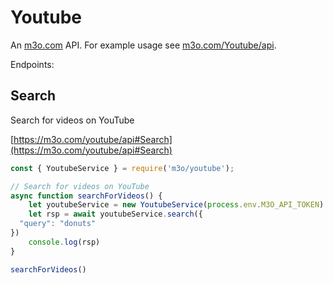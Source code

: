 # Youtube

An [m3o.com](https://m3o.com) API. For example usage see [m3o.com/Youtube/api](https://m3o.com/Youtube/api).

Endpoints:

## Search

Search for videos on YouTube


[https://m3o.com/youtube/api#Search](https://m3o.com/youtube/api#Search)

```js
const { YoutubeService } = require('m3o/youtube');

// Search for videos on YouTube
async function searchForVideos() {
	let youtubeService = new YoutubeService(process.env.M3O_API_TOKEN)
	let rsp = await youtubeService.search({
  "query": "donuts"
})
	console.log(rsp)
}

searchForVideos()
```
